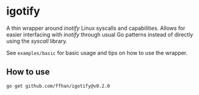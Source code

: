 # igotify

A thin wrapper around *inotify* Linux syscalls and capabilities. Allows for easier interfacing with *inotify* through
usual Go patterns instead of directly using the *syscall* library.

See `examples/basic` for basic usage and tips on how to use the wrapper.

## How to use

`go get github.com/ffhan/igotify@v0.2.0`
